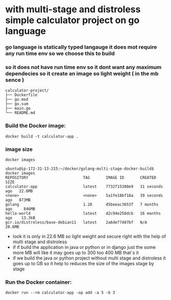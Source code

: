 # with multi-stage and distroless simple calculator project on go language 
### go language is statically typed langauge it does mot require any run time env so we choose this to build 
### so it does not have run time env so it dont want any maximum dependecies so it create an image so light weight ( in the  mb  sence )

```
calculator-project/
├── Dockerfile
├── go.mod
├── go.sum
├── main.go
└── README.md
```

### Build the Docker image:
```
docker build -t calculator-app .
```
### image size
```
docker images
```
```
ubuntu@ip-172-31-13-215:~/docker/golang-multi-stage-docker-build$ docker images
REPOSITORY                        TAG       IMAGE ID       CREATED          SIZE
calculator-app                    latest    7732f15380e9   31 seconds ago   22.6MB
<none>                            <none>    5a1fe18bf18a   39 seconds ago   873MB
golang                            1.20      d5beeac3653f   7 months ago     846MB
hello-world                       latest    d2c94e258dcb   16 months ago    13.3kB
gcr.io/distroless/base-debian11   latest    2a6de77407bf   N/A              20.6MB
```

  - look it is only in 22.6 MB so light weight and secure right with the help of multi stage and distroless
  - if if build the application in java or python or in django just the some more MB will like it may goes up to 300 too 400 MB that`s it
  - if we build the java or python project  without multi stage and distroless it goes up to GB so it help to reduces the size of the images stage by stage
### Run the Docker container:
```
docker run --rm calculator-app -op add -a 5 -b 3
```
